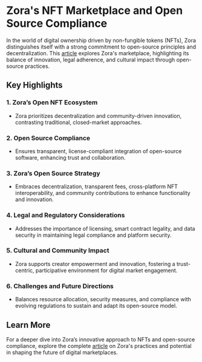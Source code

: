 # Zora's NFT Marketplace and Open Source Compliance

In the world of digital ownership driven by non-fungible tokens (NFTs), Zora distinguishes itself with a strong commitment to open-source principles and decentralization. This [article](#) explores Zora's marketplace, highlighting its balance of innovation, legal adherence, and cultural impact through open-source practices.

## Key Highlights

### 1. **Zora’s Open NFT Ecosystem**
- Zora prioritizes decentralization and community-driven innovation, contrasting traditional, closed-market approaches.

### 2. **Open Source Compliance**
- Ensures transparent, license-compliant integration of open-source software, enhancing trust and collaboration.

### 3. **Zora’s Open Source Strategy**
- Embraces decentralization, transparent fees, cross-platform NFT interoperability, and community contributions to enhance functionality and innovation.

### 4. **Legal and Regulatory Considerations**
- Addresses the importance of licensing, smart contract legality, and data security in maintaining legal compliance and platform security.

### 5. **Cultural and Community Impact**
- Zora supports creator empowerment and innovation, fostering a trust-centric, participative environment for digital market engagement.

### 6. **Challenges and Future Directions**
- Balances resource allocation, security measures, and compliance with evolving regulations to sustain and adapt its open-source model.

## Learn More
For a deeper dive into Zora’s innovative approach to NFTs and open-source compliance, explore the complete [article](#) on Zora's practices and potential in shaping the future of digital marketplaces.